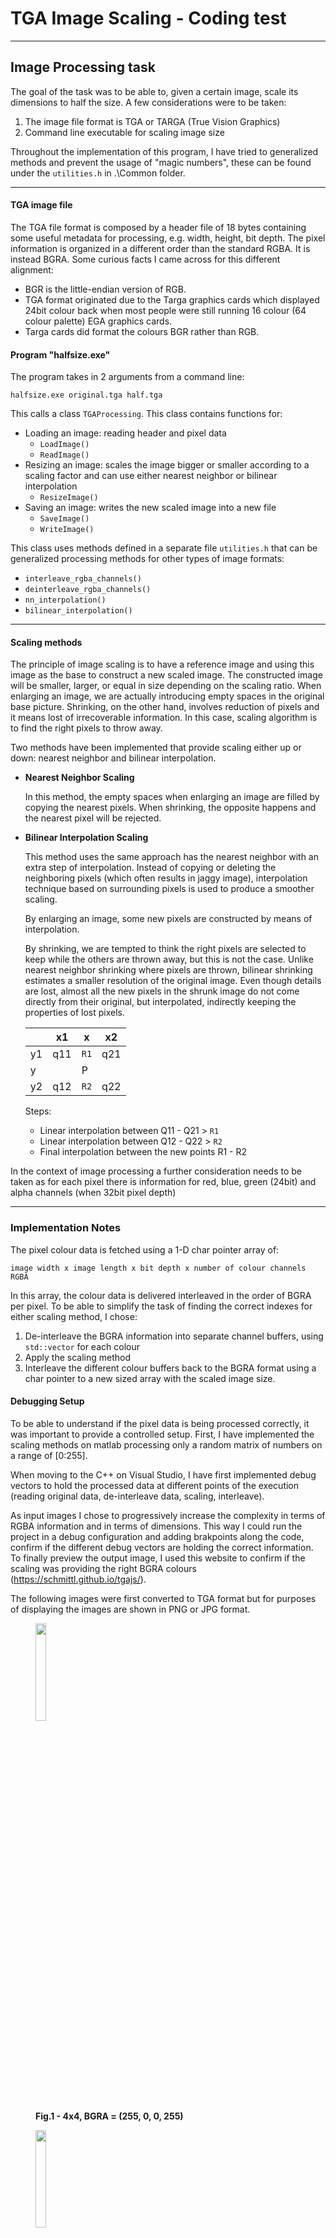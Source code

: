 TGA Image Scaling - Coding test
============
___

## Image Processing task
The goal of the task was to be able to, given a certain image, scale its dimensions to half the size. A few considerations were to be taken:

1. The image file format is TGA or TARGA (True Vision Graphics)
2. Command line executable for scaling image size

Throughout the implementation of this program, I have tried to generalized methods and prevent the usage of "magic numbers", these can be found under the `utilities.h` in .\Common folder.

___
#### TGA image file

The TGA file format is composed by a header file of 18 bytes containing some useful metadata for processing, e.g. width, height, bit depth. The pixel information is organized in a different order than the standard RGBA. It is instead BGRA. Some curious facts I came across for this different alignment:
- BGR is the little-endian version of RGB.
- TGA format originated due to the Targa graphics cards which displayed 24bit colour back when most people were still running 16 colour (64 colour palette) EGA graphics cards.
- Targa cards did format the colours BGR rather than RGB.

#### Program "halfsize.exe"
The program takes in 2 arguments from a command line:

    halfsize.exe original.tga half.tga

This calls a class `TGAProcessing`. This class contains functions for:
- Loading an image: reading header and pixel data
    - `LoadImage()`
    - `ReadImage()`
- Resizing an image: scales the image bigger or smaller according to a scaling factor and can use either nearest neighbor or bilinear interpolation
    - `ResizeImage()`
- Saving an image: writes the new scaled image into a new file
    - `SaveImage()`
    - `WriteImage()`

This class uses methods defined in a separate file `utilities.h` that can be generalized processing methods for other types of image formats:

- `interleave_rgba_channels()`
- `deinterleave_rgba_channels()`
- `nn_interpolation()`
- `bilinear_interpolation()`

___
#### Scaling methods

The principle of image scaling is to have a reference image and using this image as the base to construct a new scaled image. The constructed image will be smaller, larger, or equal in size depending on the scaling ratio. When enlarging an image, we are actually introducing empty spaces in the original base picture. Shrinking, on the other hand, involves reduction of pixels and it means lost of irrecoverable information. In this case, scaling algorithm is to find the right pixels to throw away.

Two methods have been implemented that provide scaling either up or down: nearest neighbor and bilinear interpolation.

-  **Nearest Neighbor Scaling**

    In this method, the empty spaces when enlarging an image are filled by copying the nearest pixels. When shrinking, the opposite happens and the nearest pixel will be rejected.
- **Bilinear Interpolation Scaling**

    This method uses the same approach has the nearest neighbor with an extra step of interpolation. Instead of copying or deleting the neighboring pixels (which often results in jaggy image), interpolation technique based on surrounding pixels is used to produce a smoother scaling.

    By enlarging an image, some new pixels are constructed by means of interpolation.

    By shrinking, we are tempted to think the right pixels are selected to keep while the others are thrown away, but this is not the case. Unlike nearest neighbor shrinking where pixels are thrown, bilinear shrinking estimates a smaller resolution of the original image. Even though details are lost, almost all the new pixels in the shrunk image do not come directly from their original, but interpolated, indirectly keeping the properties of lost pixels.

    |    | x1  |  x   | x2  |
    |----|-----|------|-----|
    | y1 | q11 | `R1` | q21 |
    | y  |     |  P   |     |
    | y2 | q12 | `R2` | q22 |

    Steps:
    - Linear interpolation between Q11 - Q21 > `R1`
    - Linear interpolation between Q12 - Q22 > `R2`
    - Final interpolation between the new points R1 - R2

In the context of image processing a further consideration needs to be taken as for each pixel there is information for red, blue, green (24bit) and alpha channels (when 32bit pixel depth)

___
### Implementation Notes

The pixel colour data is fetched using a 1-D char pointer array of:

    image width x image length x bit depth x number of colour channels RGBA

In this array, the colour data is delivered interleaved in the order of BGRA per pixel. To be able to simplify the task of finding the correct indexes for either scaling method, I chose:
1. De-interleave the BGRA information into separate channel buffers, using `std::vector` for each colour
2. Apply the scaling method
3. Interleave the different colour buffers back to the BGRA format using a char pointer to a new sized array with the scaled image size.

#### Debugging Setup
To be able to understand if the pixel data is being processed correctly, it was important to provide a controlled setup. First, I have implemented the scaling methods on matlab processing only a random matrix of numbers on a range of [0:255].

When moving to the C++ on Visual Studio, I have first implemented debug vectors to hold the processed data at different points of the execution (reading original data, de-interleave data, scaling, interleave).

As input images I chose to progressively increase the complexity in terms of RGBA information and in terms of dimensions. This way I could run the project in a debug configuration and adding brakpoints along the code, confirm if the different debug vectors are holding the correct information. To finally preview the output image, I used this website to confirm if the scaling was providing the right BGRA colours (https://schmittl.github.io/tgajs/).

The following images were first converted to TGA format but for purposes of displaying the images are shown in PNG or JPG format.


<figure>
<img src="./Media/4_4_blue.png" style="width:20%;">
<figcaption align = "left"><b>Fig.1 - 4x4, BGRA = (255, 0, 0, 255) </b></figcaption>
</figure>

<figure>
<img src="./Media/4_4_alternative.png" style="width:20%;">
<figcaption align = "left"><b>Fig.2 - 4x4,  (255, 127, 127, 255)</b></figcaption>
</figure>

<figure>
<img src="./Media/24_24.png" style="width:20%;">
<figcaption align = "left"><b>Fig.3 - 24x24, 2 colours</b></figcaption>
</figure>

<figure>
<img src="./Media/24_24_alternative.png" style="width:20%;">
<figcaption align = "left"><b>Fig.4 - 24x24, 2 colours, irregular pattern</b></figcaption>
</figure>

<figure>
<img src="./Media/picture1.jpg" style="width:20%;">
<figcaption align = "left"><b>Fig.5 - Full colour picture</b></figcaption>
</figure>
<figure>
<img src="./Media/picture2.jpg" style="width:20%;">
<figcaption align = "left"><b>Fig.6 - Full colour picture</b></figcaption>
</figure>

\
I have added a DEBUG_FLAG macro that can be used to encapsulate prints to output console defining it as 1. Currently all the `std::cout` lines were removed but for future reference these could be save guarded by

    #if
    std::cout << "BGR colours = " << debugVecto[i] << std::endl
    #endif

___
### Personal Considerations
Coming from an audio DSP background, this task was both interesting and challenging. As an image processing task, it took me some time to be familiar with the metadata residing on the TGA header structure and how to collect this data. Furthermore, the initial reading on the pixel colour information was confusing as I did not know how the colours were stored (e,g, which order, how to retrieve the RBG value).

Coincidently, the abstraction level of RGBA values and the array manipulation (scaling) started to make quite some sense when I made the analogy with audio channels in an input buffer. From this point it was easier to understand what to do (interleave/de-interleave, nearest neighbor/bilinear interpolation). In the same way we have 3 or 4 channels of colours, we could have multiple channels of audio defining different audio configurations (mono, stereo or other multichannel setups).

It was also very helpful to export some of the test vectors as tables where I could see both color value and indexing (see figure 7)

<figure>
<img src="./Media/pixel_table.JPG" style="width:80%;">
<figcaption align = "left"><b>Fig.7 - Pixel table </b></figcaption>
</figure>
